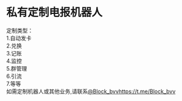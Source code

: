 # 私有定制电报机器人
定制类型：  
  1.自动发卡  
  2.兑换  
  3.记账  
  4.监控  
  5.群管理  
  6.引流  
  7.等等  
如需定制机器人或其他业务,请联系[@Block_bvv](https://t.me/Block_bvv)https://t.me/Block_bvv
